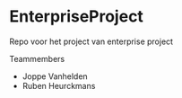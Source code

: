 # EnterpriseProject
Repo voor het project van enterprise project

Teammembers
- Joppe Vanhelden
- Ruben Heurckmans

